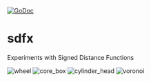 [![GoDoc](https://godoc.org/github.com/deadsy/libusb?status.svg)](https://godoc.org/github.com/deadsy/sdfx/sdf)

# sdfx
Experiments with Signed Distance Functions

![wheel](https://github.com/deadsy/sdfx/blob/master/docs/gallery/wheel.png "Pottery Wheel Casting Pattern")
![core_box](https://github.com/deadsy/sdfx/blob/master/docs/gallery/core_box.png "Pottery Wheel Core Box")
![cylinder_head](https://github.com/deadsy/sdfx/blob/master/docs/gallery/head.png "Cylinder Head")
![voronoi](https://github.com/deadsy/sdfx/blob/master/docs/gallery/voronoi.png "2D Points Distance Field")

